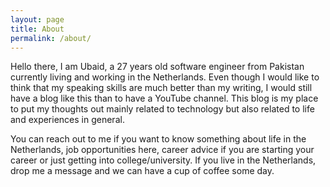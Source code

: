 ```yaml
---
layout: page
title: About
permalink: /about/
---
```


Hello there, I am Ubaid, a 27 years old software engineer from Pakistan currently living and working in the Netherlands. Even though I would like to think that my speaking skills are much better than my writing, I would still have a blog like this than to have a YouTube channel. This blog is my place to put my thoughts out mainly related to technology but also related to life and experiences in general.

You can reach out to me if you want to know something about life in the Netherlands, job opportunities here, career advice if you are starting your career or just getting into college/university. If you live in the Netherlands, drop me a message and we can have a cup of coffee some day.
